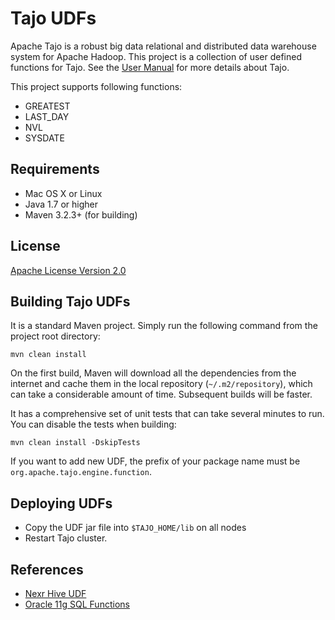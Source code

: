 # Tajo UDFs

Apache Tajo is a robust big data relational and distributed data warehouse system for Apache Hadoop. This project is a collection of user defined functions for Tajo. See the [User Manual](http://tajo.apache.org/docs/current/getting_started.html) for more details about Tajo.

This project supports following functions:

* GREATEST
* LAST_DAY
* NVL
* SYSDATE

## Requirements

* Mac OS X or Linux
* Java 1.7 or higher
* Maven 3.2.3+ (for building)

## License
[Apache License Version 2.0](http://www.apache.org/licenses/LICENSE-2.0)

## Building Tajo UDFs

It is a standard Maven project. Simply run the following command from the project root directory:

    mvn clean install

On the first build, Maven will download all the dependencies from the internet and cache them in the local repository (`~/.m2/repository`), which can take a considerable amount of time. Subsequent builds will be faster.

It has a comprehensive set of unit tests that can take several minutes to run. You can disable the tests when building:

    mvn clean install -DskipTests

If you want to add new UDF, the prefix of your package name must be ``org.apache.tajo.engine.function``.

## Deploying UDFs
* Copy the UDF jar file into ``$TAJO_HOME/lib`` on all nodes
* Restart Tajo cluster.

## References
* [Nexr Hive UDF](https://github.com/nexr/hive-udf)
* [Oracle 11g SQL Functions](http://docs.oracle.com/cd/B28359_01/server.111/b28286/functions001.htm#i88893)